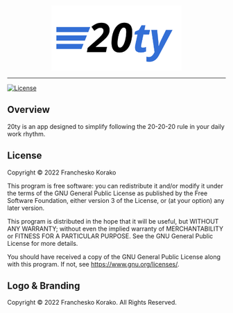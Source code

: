 <p align="center">
    <img width="300" src="images/logo.svg" alt="20ty"/>
</p>

<hr/>

[![License](https://img.shields.io/github/license/fkorax/20ty?style=flat-square)](https://github.com/fkorax/20ty/blob/main/LICENSE)

## Overview

20ty is an app designed to simplify following the 20-20-20 rule
in your daily work rhythm.

## License

Copyright © 2022  Franchesko Korako

This program is free software: you can redistribute it and/or modify it
under the terms of the GNU General Public License as published by the Free Software Foundation,
either version 3 of the License, or (at your option) any later version.

This program is distributed in the hope that it will be useful, but WITHOUT ANY WARRANTY;
without even the implied warranty of MERCHANTABILITY or FITNESS FOR A PARTICULAR PURPOSE.
See the GNU General Public License for more details.

You should have received a copy of the GNU General Public License along with this program.
If not, see <https://www.gnu.org/licenses/>. 

## Logo & Branding

Copyright © 2022 Franchesko Korako. All Rights Reserved.
